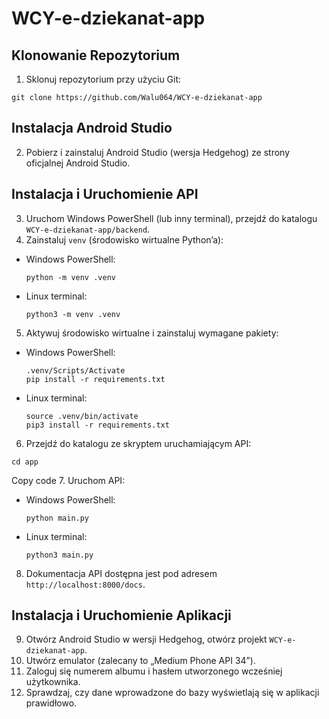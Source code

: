 # WCY-e-dziekanat-app

## Klonowanie Repozytorium
1. Sklonuj repozytorium przy użyciu Git:
```
git clone https://github.com/Walu064/WCY-e-dziekanat-app
```

## Instalacja Android Studio
2. Pobierz i zainstaluj Android Studio (wersja Hedgehog) ze strony oficjalnej Android Studio.

## Instalacja i Uruchomienie API
3. Uruchom Windows PowerShell (lub inny terminal), przejdź do katalogu `WCY-e-dziekanat-app/backend`.
4. Zainstaluj `venv` (środowisko wirtualne Python’a):
- Windows PowerShell:
  ```
  python -m venv .venv
  ```
- Linux terminal:
  ```
  python3 -m venv .venv
  ```
5. Aktywuj środowisko wirtualne i zainstaluj wymagane pakiety:
- Windows PowerShell:
  ```
  .venv/Scripts/Activate
  pip install -r requirements.txt
  ```
- Linux terminal:
  ```
  source .venv/bin/activate
  pip3 install -r requirements.txt
  ```
6. Przejdź do katalogu ze skryptem uruchamiającym API:
```
cd app
```

Copy code
7. Uruchom API:
- Windows PowerShell:
  ```
  python main.py
  ```
- Linux terminal:
  ```
  python3 main.py
  ```
8. Dokumentacja API dostępna jest pod adresem `http://localhost:8000/docs`.

## Instalacja i Uruchomienie Aplikacji
9. Otwórz Android Studio w wersji Hedgehog, otwórz projekt `WCY-e-dziekanat-app`.
10. Utwórz emulator (zalecany to „Medium Phone API 34”).
11. Zaloguj się numerem albumu i hasłem utworzonego wcześniej użytkownika.
12. Sprawdzaj, czy dane wprowadzone do bazy wyświetlają się w aplikacji prawidłowo.
